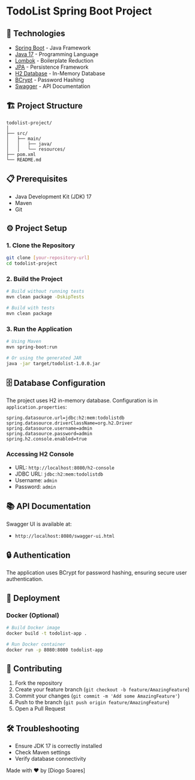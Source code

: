 # TodoList Spring Boot Project
## 🚀 Technologies
- [Spring Boot](https://spring.io/projects/spring-boot) - Java Framework
- [Java 17](https://www.oracle.com/java/technologies/javase/jdk17-archive-downloads.html) - Programming Language
- [Lombok](https://projectlombok.org/) - Boilerplate Reduction
- [JPA](https://spring.io/projects/spring-data-jpa) - Persistence Framework
- [H2 Database](https://www.h2database.com/html/main.html) - In-Memory Database
- [BCrypt](https://en.wikipedia.org/wiki/Bcrypt) - Password Hashing
- [Swagger](https://swagger.io/) - API Documentation

## 🏗️ Project Structure
```
todolist-project/
│
├── src/
│   ├── main/
│   │   ├── java/
│   │   └── resources/
├── pom.xml
└── README.md
```

## 📋 Prerequisites
- Java Development Kit (JDK) 17
- Maven
- Git

## ⚙️ Project Setup

### 1. Clone the Repository
```bash
git clone [your-repository-url]
cd todolist-project
```

### 2. Build the Project
```bash
# Build without running tests
mvn clean package -DskipTests

# Build with tests
mvn clean package
```

### 3. Run the Application
```bash
# Using Maven
mvn spring-boot:run

# Or using the generated JAR
java -jar target/todolist-1.0.0.jar
```

## 🗄️ Database Configuration
The project uses H2 in-memory database. Configuration is in `application.properties`:

```properties
spring.datasource.url=jdbc:h2:mem:todolistdb
spring.datasource.driverClassName=org.h2.Driver
spring.datasource.username=admin
spring.datasource.password=admin
spring.h2.console.enabled=true
```

### Accessing H2 Console
- URL: `http://localhost:8080/h2-console`
- JDBC URL: `jdbc:h2:mem:todolistdb`
- Username: `admin`
- Password: `admin`

## 📚 API Documentation
Swagger UI is available at:
- `http://localhost:8080/swagger-ui.html`

## 🔒 Authentication
The application uses BCrypt for password hashing, ensuring secure user authentication.

## 🚀 Deployment
### Docker (Optional)
```bash
# Build Docker image
docker build -t todolist-app .

# Run Docker container
docker run -p 8080:8080 todolist-app
```

## 🤝 Contributing
1. Fork the repository
2. Create your feature branch (`git checkout -b feature/AmazingFeature`)
3. Commit your changes (`git commit -m 'Add some AmazingFeature'`)
4. Push to the branch (`git push origin feature/AmazingFeature`)
5. Open a Pull Request


## 🛠️ Troubleshooting
- Ensure JDK 17 is correctly installed
- Check Maven settings
- Verify database connectivity

Made with ♥ by [Diogo Soares]
